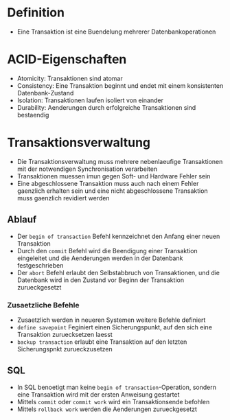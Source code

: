 # Definition
- Eine Transaktion ist eine Buendelung mehrerer Datenbankoperationen
# ACID-Eigenschaften
- Atomicity: Transaktionen sind atomar
- Consistency: Eine Transaktion beginnt und endet mit einem konsistenten Datenbank-Zustand
- Isolation: Transaktionen laufen isoliert von einander 
- Durability: Aenderungen durch erfolgreiche Transaktionen sind bestaendig
# Transaktionsverwaltung
- Die Transaktionsverwaltung muss mehrere nebenlaeufige Transaktionen  mit der notwendigen Synchronisation verarbeiten
- Transaktionen muessen imun gegen Soft- und Hardware Fehler sein
- Eine abgeschlossene Transaktion muss auch nach einem Fehler gaenzlich erhalten sein und eine nicht abgeschlossene Transaktion muss gaenzlich revidiert werden
## Ablauf
- Der `begin of transaction` Befehl kennzeichnet den Anfang einer neuen Transaktion
- Durch den `commit` Befehl wird die Beendigung einer Transaktion eingeleitet und die Aenderungen werden in der Datenbank festgeschrieben
- Der `abort` Befehl erlaubt den Selbstabbruch von Transaktionen, und die Datenbank wird in den Zustand vor Beginn der Transaktion zurueckgesetzt
### Zusaetzliche Befehle
- Zusaetzlich werden in neueren Systemen weitere Befehle definiert
- `define savepoint` Feginiert einen Sicherungspunkt, auf den sich eine Transaktion zuruecksetzen laesst
- `backup transaction` erlaubt eine Transaktion auf den letzten Sicherungspnkt zurueckzusetzen
## SQL
- In SQL benoetigt man keine `begin of transaction`-Operation, sondern eine Transaktion wird mit der ersten Anweisung gestartet
- Mittels `commit` oder `commit work` wird ein Transaktionsende befohlen
- Mittels `rollback work` werden die Aenderungen zurueckgesetzt